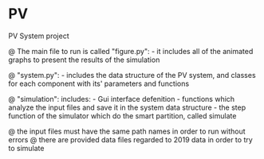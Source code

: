 # PV
PV System project

@ The main file to run is called "figure.py":
    - it includes all of the animated graphs to present the results of the simulation
    
@ "system.py":
    - includes the data structure of the PV system, and classes for each component with its' parameters and functions
    
@ "simulation":
    includes:
    - Gui interface defenition
    - functions which analyze the input files and save it in the system data structure
    - the step function of the simulator which do the smart partition, called simulate

@ the input files must have the same path names in order to run without errors
@ there are provided data files regarded to 2019 data in order to try to simulate
